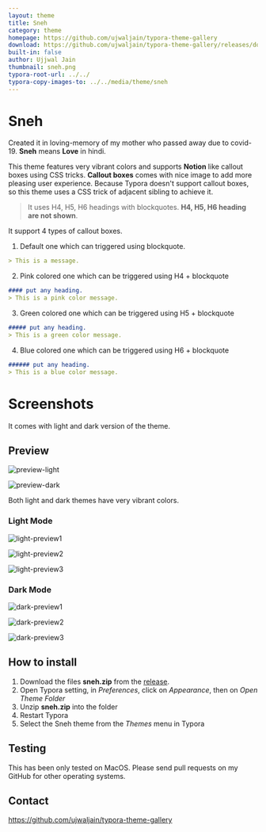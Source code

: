 ```yaml
---
layout: theme
title: Sneh
category: theme
homepage: https://github.com/ujwaljain/typora-theme-gallery
download: https://github.com/ujwaljain/typora-theme-gallery/releases/download/sneh-1.0/sneh.zip
built-in: false
author: Ujjwal Jain
thumbnail: sneh.png
typora-root-url: ../../
typora-copy-images-to: ../../media/theme/sneh
---
```

# Sneh

Created it in loving-memory of my mother who passed away due to covid-19. **Sneh** means **Love** in hindi.

This theme features very vibrant colors and supports **Notion** like callout boxes using CSS tricks. **Callout boxes** comes with nice image to add more pleasing user experience. Because Typora doesn't support callout boxes, so this theme uses a CSS trick of adjacent sibling to achieve it. 

> It uses H4, H5, H6 headings with blockquotes. **H4, H5, H6 heading are not shown**.

It support 4 types of callout boxes.

1. Default one which can triggered using blockquote.
```markdown
> This is a message.
```
2. Pink colored one which can be triggered using H4 + blockquote
```markdown
#### put any heading.
> This is a pink color message.
```
3. Green colored one which can be triggered using H5 + blockquote
```markdown
##### put any heading.
> This is a green color message.
```
4. Blue colored one which can be triggered using H6 + blockquote
```markdown
###### put any heading.
> This is a blue color message.
```

# Screenshots

It comes with light and dark version of the theme. 

## Preview
![preview-light](../../media/theme/sneh/preview-light.png)

![preview-dark](../../media/theme/sneh/preview-dark.png)


Both light and dark themes have very vibrant colors.

### Light Mode

![light-preview1](../../media/theme/sneh/light-preview1.png)

![light-preview2](../../media/theme/sneh/light-preview2.png)

![light-preview3](../../media/theme/sneh/light-preview3.png)

### Dark Mode

![dark-preview1](../../media/theme/sneh/dark-preview1.png)

![dark-preview2](../../media/theme/sneh/dark-preview2.png)

![dark-preview3](../../media/theme/sneh/dark-preview3.png)


## How to install

1. Download the files **sneh.zip** from the [release](https://github.com/ujwaljain/typora-theme-gallery/releases/download/sneh-1.0/sneh.zip).
2. Open Typora setting, in *Preferences*, click on *Appearance*, then on *Open Theme Folder*
3. Unzip **sneh.zip** into the folder
4. Restart Typora
4. Select the Sneh theme from the *Themes* menu in Typora

## Testing
This has been only tested on MacOS. Please send pull requests on my GitHub for other operating systems.

## Contact
https://github.com/ujwaljain/typora-theme-gallery
